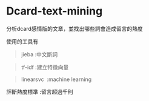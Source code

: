 # Dcard-text-mining
分析dcard感情版的文章，並找出哪些詞會造成留言的熱度

使用的工具有
>jieba  :中文斷詞

>tf-idf :建立特徵向量

>linearsvc  :machine learning

評斷熱度標準  :留言超過千則
